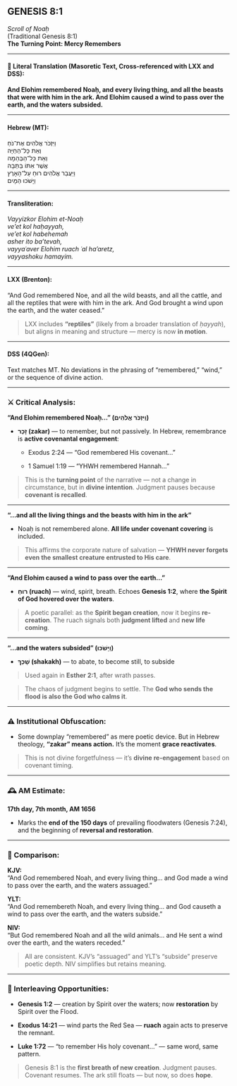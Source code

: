 ## **GENESIS 8:1**

_Scroll of Noaḥ_  
(Traditional Genesis 8:1)  
**The Turning Point: Mercy Remembers**

---

#### 📜 Literal Translation (Masoretic Text, Cross-referenced with LXX and DSS):

**And Elohim remembered Noaḥ, and every living thing, and all the beasts that were with him in the ark. And Elohim caused a wind to pass over the earth, and the waters subsided.**

---

#### Hebrew (MT):

וַיִּזְכֹּר אֱלֹהִים אֶת־נֹחַ  
וְאֵת כָּל־הַחַיָּה  
וְאֵת כָּל־הַבְּהֵמָה  
אֲשֶׁר אִתּוֹ בַּתֵּבָה  
וַיַּעֲבֵר אֱלֹהִים רוּחַ עַל־הָאָרֶץ  
וַיָּשֹׁכּוּ הַמָּיִם

---

#### Transliteration:

_Vayyizkor Elohim et-Noaḥ  
ve’et kol haḥayyah,  
ve’et kol habehemah  
asher ito ba’tevah,  
vayyaʿaver Elohim ruach ʿal ha’aretz,  
vayyashoku hamayim._

---

#### LXX (Brenton):

“And God remembered Noe, and all the wild beasts, and all the cattle, and all the reptiles that were with him in the ark. And God brought a wind upon the earth, and the water ceased.”

> LXX includes **“reptiles”** (likely from a broader translation of _ḥayyah_), but aligns in meaning and structure — mercy is now **in motion**.

---

#### DSS (4QGen):

Text matches MT. No deviations in the phrasing of “remembered,” “wind,” or the sequence of divine action.

---

### ⚔️ Critical Analysis:

**“And Elohim remembered Noaḥ…” (וַיִּזְכֹּר אֱלֹהִים)**

- **זָכַר (zakar)** — to remember, but not passively. In Hebrew, remembrance is **active covenantal engagement**:
    
    - Exodus 2:24 — “God remembered His covenant…”
        
    - 1 Samuel 1:19 — “YHWH remembered Hannah…”
        

> This is the **turning point** of the narrative — not a change in circumstance, but in **divine intention**. Judgment pauses because **covenant is recalled**.

---

**“…and all the living things and the beasts with him in the ark”**

- Noaḥ is not remembered alone. **All life under covenant covering** is included.
    

> This affirms the corporate nature of salvation — **YHWH never forgets even the smallest creature entrusted to His care**.

---

**“And Elohim caused a wind to pass over the earth…”**

- **רוּחַ (ruach)** — wind, spirit, breath. Echoes **Genesis 1:2**, where **the Spirit of God hovered over the waters**.
    

> A poetic parallel: as the **Spirit began creation**, now it begins **re-creation**. The ruach signals both **judgment lifted** and **new life coming**.

---

**“…and the waters subsided” (וַיָּשֹׁכּוּ)**

- **שָׁכַךְ (shakakh)** — to abate, to become still, to subside
    

> Used again in **Esther 2:1**, after wrath passes.

> The chaos of judgment begins to settle. The **God who sends the flood is also the God who calms it**.

---

### ⚠️ Institutional Obfuscation:

- Some downplay “remembered” as mere poetic device. But in Hebrew theology, **“zakar” means action.** It’s the moment **grace reactivates**.
    

> This is not divine forgetfulness — it’s **divine re-engagement** based on covenant timing.

---

### 🕰️ AM Estimate:

**17th day, 7th month, AM 1656**

- Marks the **end of the 150 days** of prevailing floodwaters (Genesis 7:24), and the beginning of **reversal and restoration**.
    

---

### 📖 Comparison:

**KJV:**  
“And God remembered Noah, and every living thing… and God made a wind to pass over the earth, and the waters assuaged.”

**YLT:**  
“And God remembereth Noah, and every living thing… and God causeth a wind to pass over the earth, and the waters subside.”

**NIV:**  
“But God remembered Noah and all the wild animals… and He sent a wind over the earth, and the waters receded.”

> All are consistent. KJV’s “assuaged” and YLT’s “subside” preserve poetic depth. NIV simplifies but retains meaning.

---

### 🔗 Interleaving Opportunities:

- **Genesis 1:2** — creation by Spirit over the waters; now **restoration** by Spirit over the Flood.
    
- **Exodus 14:21** — wind parts the Red Sea — **ruach** again acts to preserve the remnant.
    
- **Luke 1:72** — “to remember His holy covenant…” — same word, same pattern.
    

> Genesis 8:1 is the **first breath of new creation**. Judgment pauses. Covenant resumes. The ark still floats — but now, so does **hope**.